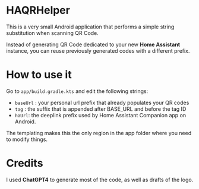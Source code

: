 # HAQRHelper

This is a very small Android application that performs a simple string substitution when scanning QR Code.

Instead of generating QR Code dedicated to your new **Home Assistant** instance, you can reuse previously generated codes with a different prefix.

# How to use it

Go to `app/build.gradle.kts` and edit the following strings:
- `baseUrl` : your personal url prefix that already populates your QR codes
- `tag` : the suffix that is appended after BASE_URL and before the tag ID
- `haUrl`: the deeplink prefix used by Home Assistant Companion app on Android.


The templating makes this the only region in the app folder where you need to modify things.

# Credits

I used **ChatGPT4** to generate most of the code, as well as drafts of the logo.
